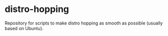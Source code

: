 # distro-hopping
Repository for scripts to make distro hopping as smooth as possible (usually based on Ubuntu).
